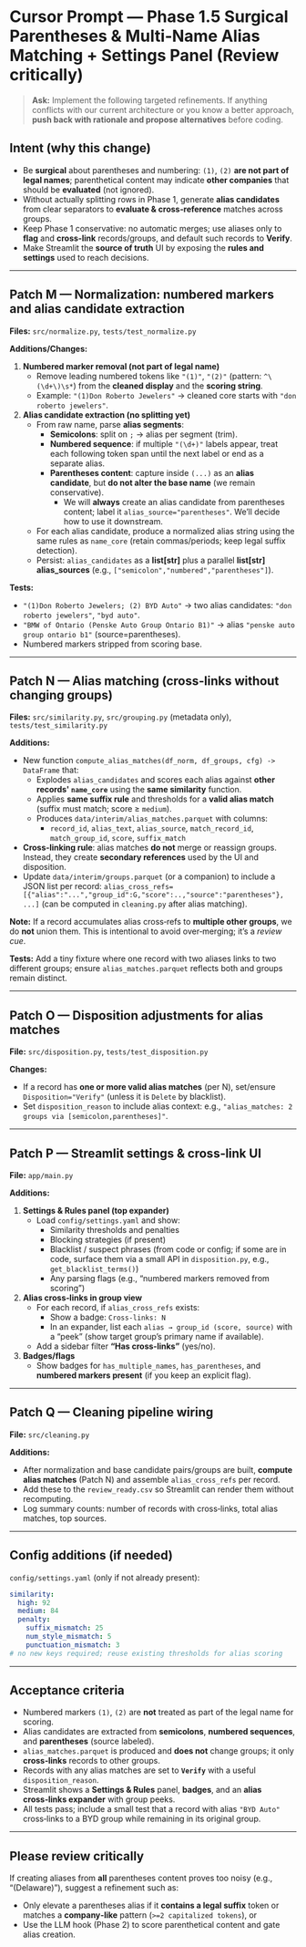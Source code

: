 # Cursor Prompt — Phase 1.5 Surgical Parentheses & Multi‑Name Alias Matching + Settings Panel (Review critically)

> **Ask:** Implement the following targeted refinements. If anything conflicts with our current architecture or you know a better approach, **push back with rationale and propose alternatives** before coding.

## Intent (why this change)
- Be **surgical** about parentheses and numbering: `(1)`, `(2)` **are not part of legal names**; parenthetical content may indicate **other companies** that should be **evaluated** (not ignored).  
- Without actually splitting rows in Phase 1, generate **alias candidates** from clear separators to **evaluate & cross‑reference** matches across groups.  
- Keep Phase 1 conservative: no automatic merges; use aliases only to **flag** and **cross‑link** records/groups, and default such records to **Verify**.  
- Make Streamlit the **source of truth** UI by exposing the **rules and settings** used to reach decisions.

---

## Patch M — Normalization: numbered markers and alias candidate extraction

**Files:** `src/normalize.py`, `tests/test_normalize.py`

**Additions/Changes:**
1) **Numbered marker removal (not part of legal name)**  
   - Remove leading numbered tokens like `"(1)"`, `"(2)"` (pattern: `^\(\d+\)\s*`) from the **cleaned display** and the **scoring string**.
   - Example: `"(1)Don Roberto Jewelers"` → cleaned core starts with `"don roberto jewelers"`.
2) **Alias candidate extraction (no splitting yet)**  
   - From raw name, parse **alias segments**:
     - **Semicolons**: split on `;` → alias per segment (trim).
     - **Numbered sequence**: if multiple `"(\d+)"` labels appear, treat each following token span until the next label or end as a separate alias.
     - **Parentheses content**: capture inside `(...)` as an **alias candidate**, but **do not alter the base name** (we remain conservative).  
       - We will **always** create an alias candidate from parentheses content; label it `alias_source="parentheses"`. We’ll decide how to use it downstream.
   - For each alias candidate, produce a normalized alias string using the same rules as `name_core` (retain commas/periods; keep legal suffix detection).
   - Persist: `alias_candidates` as a **list[str]** plus a parallel **list[str] alias_sources** (e.g., `["semicolon","numbered","parentheses"]`).

**Tests:**
- `"(1)Don Roberto Jewelers; (2) BYD Auto"` → two alias candidates: `"don roberto jewelers"`, `"byd auto"`.
- `"BMW of Ontario (Penske Auto Group Ontario B1)"` → alias `"penske auto group ontario b1"` (source=parentheses).  
- Numbered markers stripped from scoring base.

---

## Patch N — Alias matching (cross‑links without changing groups)

**Files:** `src/similarity.py`, `src/grouping.py` (metadata only), `tests/test_similarity.py`

**Additions:**
- New function `compute_alias_matches(df_norm, df_groups, cfg) -> DataFrame` that:
  - Explodes `alias_candidates` and scores each alias against **other records' `name_core`** using the **same similarity** function.
  - Applies **same suffix rule** and thresholds for a **valid alias match** (suffix must match; score ≥ `medium`).  
  - Produces `data/interim/alias_matches.parquet` with columns:
    - `record_id`, `alias_text`, `alias_source`, `match_record_id`, `match_group_id`, `score`, `suffix_match`
- **Cross‑linking rule**: alias matches **do not** merge or reassign groups. Instead, they create **secondary references** used by the UI and disposition.
- Update `data/interim/groups.parquet` (or a companion) to include a JSON list per record: `alias_cross_refs=[{"alias":"...","group_id":G,"score":..,"source":"parentheses"}, ...]` (can be computed in `cleaning.py` after alias matching).

**Note:** If a record accumulates alias cross‑refs to **multiple other groups**, we do **not** union them. This is intentional to avoid over‑merging; it’s a *review cue*.  

**Tests:** Add a tiny fixture where one record with two aliases links to two different groups; ensure `alias_matches.parquet` reflects both and groups remain distinct.

---

## Patch O — Disposition adjustments for alias matches

**File:** `src/disposition.py`, `tests/test_disposition.py`

**Changes:**
- If a record has **one or more valid alias matches** (per N), set/ensure `Disposition="Verify"` (unless it is `Delete` by blacklist).  
- Set `disposition_reason` to include alias context: e.g., `"alias_matches: 2 groups via [semicolon,parentheses]"`.

---

## Patch P — Streamlit settings & cross‑link UI

**File:** `app/main.py`

**Additions:**
1) **Settings & Rules panel (top expander)**  
   - Load `config/settings.yaml` and show:
     - Similarity thresholds and penalties
     - Blocking strategies (if present)
     - Blacklist / suspect phrases (from code or config; if some are in code, surface them via a small API in `disposition.py`, e.g., `get_blacklist_terms()`)
     - Any parsing flags (e.g., “numbered markers removed from scoring”)
2) **Alias cross‑links in group view**  
   - For each record, if `alias_cross_refs` exists:
     - Show a badge: `Cross‑links: N`
     - In an expander, list each `alias → group_id (score, source)` with a “peek” (show target group’s primary name if available).  
   - Add a sidebar filter **“Has cross‑links”** (yes/no).
3) **Badges/flags**  
   - Show badges for `has_multiple_names`, `has_parentheses`, and **numbered markers present** (if you keep an explicit flag).

---

## Patch Q — Cleaning pipeline wiring

**File:** `src/cleaning.py`

**Additions:**
- After normalization and base candidate pairs/groups are built, **compute alias matches** (Patch N) and assemble `alias_cross_refs` per record.
- Add these to the `review_ready.csv` so Streamlit can render them without recomputing.
- Log summary counts: number of records with cross‑links, total alias matches, top sources.

---

## Config additions (if needed)

`config/settings.yaml` (only if not already present):
```yaml
similarity:
  high: 92
  medium: 84
  penalty:
    suffix_mismatch: 25
    num_style_mismatch: 5
    punctuation_mismatch: 3
# no new keys required; reuse existing thresholds for alias scoring
```

---

## Acceptance criteria

- Numbered markers `(1)`, `(2)` are **not** treated as part of the legal name for scoring.
- Alias candidates are extracted from **semicolons**, **numbered sequences**, and **parentheses** (source labeled).
- `alias_matches.parquet` is produced and **does not** change groups; it only **cross‑links** records to other groups.
- Records with any alias matches are set to **`Verify`** with a useful `disposition_reason`.
- Streamlit shows a **Settings & Rules** panel, **badges**, and an **alias cross‑links expander** with group peeks.
- All tests pass; include a small test that a record with alias `"BYD Auto"` cross‑links to a BYD group while remaining in its original group.

---

## Please review critically

If creating aliases from **all** parentheses content proves too noisy (e.g., “(Delaware)”), suggest a refinement such as:
- Only elevate a parentheses alias if it **contains a legal suffix** token or matches a **company‑like** pattern (`>=2 capitalized tokens`), or
- Use the LLM hook (Phase 2) to score parenthetical content and gate alias creation.
